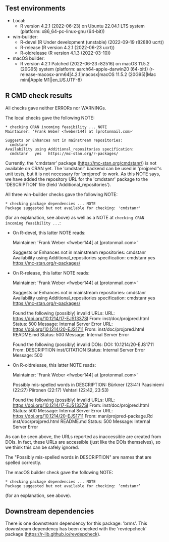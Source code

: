 ## Test environments

* Local:
    + R version 4.2.1 (2022-06-23) on Ubuntu 22.04.1 LTS system (platform:
      x86_64-pc-linux-gnu (64-bit))
* win-builder:
    + R-devel (R Under development (unstable) (2022-09-19 r82880 ucrt))
    + R-release (R version 4.2.1 (2022-06-23 ucrt))
    + R-oldrelease (R version 4.1.3 (2022-03-10))
* macOS builder:
    + R version 4.2.1 Patched (2022-06-23 r82516) on macOS 11.5.2 (20G95) system
      (platform: aarch64-apple-darwin20 (64-bit))
      (r-release-macosx-arm64|4.2.1|macosx|macOS 11.5.2 (20G95)|Mac mini|Apple
      M1||en_US.UTF-8)

## R CMD check results

All checks gave neither ERRORs nor WARNINGs.

The local checks gave the following NOTE:

    * checking CRAN incoming feasibility ... NOTE
    Maintainer: 'Frank Weber <fweber144[ at ]protonmail.com>'
    
    Suggests or Enhances not in mainstream repositories:
      cmdstanr
    Availability using Additional_repositories specification:
      cmdstanr   yes   https://mc-stan.org/r-packages/

Currently, the 'cmdstanr' package (<https://mc-stan.org/cmdstanr/>) is not
available on CRAN yet. The 'cmdstanr' backend can be used in 'projpred''s unit
tests, but it is not necessary for 'projpred' to work. As this NOTE says, we
have added the repository URL for the 'cmdstanr' package to the 'DESCRIPTION'
file (field 'Additional_repositories').

All three win-builder checks gave the following NOTE:

    * checking package dependencies ... NOTE
    Package suggested but not available for checking: 'cmdstanr'

(for an explanation, see above) as well as a NOTE at `checking CRAN incoming
feasibility ...`:

* On R-devel, this latter NOTE reads:
    
    Maintainer: 'Frank Weber <fweber144[ at ]protonmail.com>'
    
    Suggests or Enhances not in mainstream repositories:
      cmdstanr
    Availability using Additional_repositories specification:
      cmdstanr   yes   https://mc-stan.org/r-packages/

* On R-release, this latter NOTE reads:
    
    Maintainer: 'Frank Weber <fweber144[ at ]protonmail.com>'
    
    Suggests or Enhances not in mainstream repositories:
      cmdstanr
    Availability using Additional_repositories specification:
      cmdstanr   yes   https://mc-stan.org/r-packages/
    
    Found the following (possibly) invalid URLs:
      URL: https://doi.org/10.1214/17-EJS1337SI
        From: inst/doc/projpred.html
        Status: 500
        Message: Internal Server Error
      URL: https://doi.org/10.1214/20-EJS1711
        From: inst/doc/projpred.html
              README.md
        Status: 500
        Message: Internal Server Error
    
    Found the following (possibly) invalid DOIs:
      DOI: 10.1214/20-EJS1711
        From: DESCRIPTION
              inst/CITATION
        Status: Internal Server Error
        Message: 500

* On R-oldrelease, this latter NOTE reads:
    
    Maintainer: 'Frank Weber <fweber144[ at ]protonmail.com>'
    
    Possibly mis-spelled words in DESCRIPTION:
      Bürkner (23:41)
      Paasiniemi (22:27)
      Piironen (22:17)
      Vehtari (22:42, 23:53)
    
    Found the following (possibly) invalid URLs:
      URL: https://doi.org/10.1214/17-EJS1337SI
        From: inst/doc/projpred.html
        Status: 500
        Message: Internal Server Error
      URL: https://doi.org/10.1214/20-EJS1711
        From: man/projpred-package.Rd
              inst/doc/projpred.html
              README.md
        Status: 500
        Message: Internal Server Error

As can be seen above, the URLs reported as inaccessible are created from DOIs.
In fact, these URLs are accessible (just like the DOIs themselves), so we think
this can be safely ignored.

The "Possibly mis-spelled words in DESCRIPTION" are names that are spelled
correctly.

The macOS builder check gave the following NOTE:

    * checking package dependencies ... NOTE
    Package suggested but not available for checking: ‘cmdstanr’

(for an explanation, see above).

## Downstream dependencies

There is one downstream dependency for this package: 'brms'. This downstream
dependency has been checked with the 'revdepcheck' package
(<https://r-lib.github.io/revdepcheck>).
